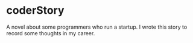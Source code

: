 coderStory
==========

A novel about some programmers who run a startup. I wrote this story to record some thoughts in my career.
